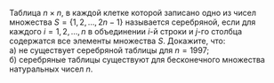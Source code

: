 Таблица $n\times n$, в каждой клетке которой записано одно из чисел множества $S=\left\{ 1,2,\ldots ,2n-1 \right\}$ называется серебряной, если для каждого $i=1,2,\ldots ,n$  в объединении $i$-й строки и $j$-го столбца содержатся все элементы множества $S$. Докажите, что:
<br>а) не существует серебряной таблицы для $n=1997$;
<br>б) серебряные таблицы существуют для бесконечного множества натуральных чисел $n$.